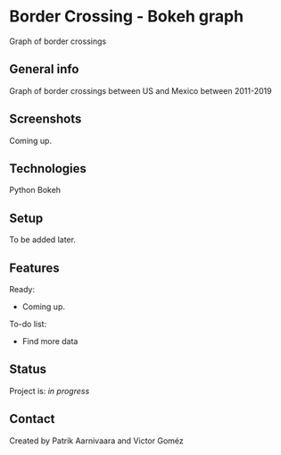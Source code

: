 # Border Crossing - Bokeh graph

Graph of border crossings

## General info
Graph of border crossings between US and Mexico between 2011-2019 

## Screenshots
Coming up.

## Technologies
Python
Bokeh

## Setup
To be added later.

## Features
Ready:
* Coming up.

To-do list:
* Find more data

## Status
Project is: _in progress_

## Contact
Created by Patrik Aarnivaara and Victor Goméz

